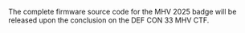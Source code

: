 The complete firmware source code for the MHV 2025 badge will be released upon the conclusion on the DEF CON 33 MHV CTF.

